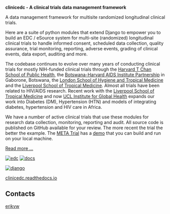 __clinicedc - A clinical trials data management framework__

A data management framework for multisite randomized longitudinal clinical trials.

Here are a suite of python modules that extend Django to empower you to build an EDC / eSource system for multi-site (randomized) longitudinal clinical trials to handle informed consent, scheduled data collection, quality assurance, trial monitoring, reporting, adverse events, grading of clinical events, data export, auditing and more. 

The codebase continues to evolve over many years of conducting clinical trials for mostly NIH-funded clinical trials through the [Harvard T Chan School of Public Health](https://aids.harvard.edu), the [Botswana-Harvard AIDS Institute Partnership](https://aids.harvard.edu/research/bhp) in Gaborone, Botswana, the [London School of Hygiene and Tropical Medicine](https://lshtm.ac.uk) and the [Liverpool School of Tropical Medicine](https://lstm.ac.uk). Almost all trials have been related to HIV/AIDS research. Recent work with the [Liverpool School of Tropical Medicine](https://lstm.ac.uk) and now [UCL Institute for Global Health](https://www.ucl.ac.uk/global-health) expands our work into Diabetes (DM), Hypertension (HTN) and models of integrating diabetes, hypertension and HIV care in Africa.

We have a number of active clinical trials that use these modules for research data collection, monitoring, reporting and audit. All source code is published on GitHub available for your review. The more recent the trial the better the example. The [META Trial](https://github.com/meta-trial/meta-edc) has a [demo](https://github.com/meta-trial/meta3-sample) that you can build and run on your local machine. 

[Read more ...](https://github.com/clinicedc/edc/blob/main/README.rst)

[![edc](https://img.shields.io/pypi/v/edc.svg)](https://pypi.python.org/pypi/edc) [![docs](https://app.readthedocs.org/projects/clinicedc/badge/?version=latest)](https://clinicedc.readthedocs.io/en/latest/index.html)

[![django](https://www.djangoproject.com/m/img/badges/djangomade124x25.gif)](http://www.djangoproject.com/)

[clinicedc.readthedocs.io](https://clinicedc.readthedocs.io/en/latest)

Contacts
--------

[erikvw](https://github.com/erikvw)
   
